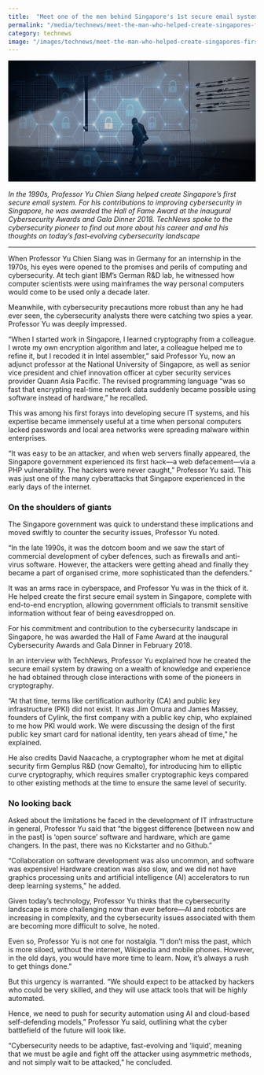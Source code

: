 ```yaml
---
title:  "Meet one of the men behind Singapore's 1st secure email system"
permalink: "/media/technews/meet-the-man-who-helped-create-singapores-first-secure-email-system"
category: technews
image: "/images/technews/meet-the-man-who-helped-create-singapores-first-secure-email-system-part-1.png"
---
```


![Meet one of the men behind Singapore's 1st secure email system](/images/technews/meet-the-man-who-helped-create-singapores-first-secure-email-system-part-1.png)

*In the 1990s, Professor Yu Chien Siang helped create Singapore’s first secure email system.
For his contributions to improving cybersecurity in Singapore, he was awarded the Hall of Fame Award at the inaugural Cybersecurity Awards and Gala Dinner 2018. TechNews spoke to the cybersecurity pioneer to find out more about his career and and his thoughts on today’s fast-evolving cybersecurity landscape*

---

When Professor Yu Chien Siang was in Germany for an internship in the 1970s, his eyes were opened to the promises and perils of computing and cybersecurity. At tech giant IBM’s German R&D lab, he witnessed how computer scientists were using mainframes the way personal computers would come to be used only a decade later. 
 
Meanwhile, with cybersecurity precautions more robust than any he had ever seen, the cybersecurity analysts there were catching two spies a year. Professor Yu was deeply impressed.

“When I started work in Singapore, I learned cryptography from a colleague. I wrote my own encryption algorithm and later, a colleague helped me to refine it, but I recoded it in Intel assembler,” said Professor Yu, now an adjunct professor at the National University of Singapore, as well as senior vice president and chief innovation officer at cyber security services provider Quann Asia Pacific. The revised programming language “was so fast that encrypting real-time network data suddenly became possible using software instead of hardware,” he recalled. 

This was among his first forays into developing secure IT systems, and his expertise became immensely useful at a time when personal computers lacked passwords and local area networks were spreading malware within enterprises. 

“It was easy to be an attacker, and when web servers finally appeared, the Singapore government experienced its first hack—a web defacement—via a PHP vulnerability. The hackers were never caught,” Professor Yu said. This was just one of the many cyberattacks that Singapore experienced in the early days of the internet.

### **On the shoulders of giants**
The Singapore government was quick to understand these implications and moved swiftly to counter the security issues, Professor Yu noted. 

“In the late 1990s, it was the dotcom boom and we saw the start of commercial development of cyber defences, such as firewalls and anti-virus software. However, the attackers were getting ahead and finally they became a part of organised crime, more sophisticated than the defenders.”

It was an arms race in cyberspace, and Professor Yu was in the thick of it. He helped create the first secure email system in Singapore, complete with end-to-end encryption, allowing government officials to transmit sensitive information without fear of being eavesdropped on. 

For his commitment and contribution to the cybersecurity landscape in Singapore, he was awarded the Hall of Fame Award at the inaugural Cybersecurity Awards and Gala Dinner in February 2018.

In an interview with TechNews, Professor Yu explained how he created the secure email system by drawing on a wealth of knowledge and experience he had obtained through close interactions with some of the pioneers in cryptography. 
        
“At that time, terms like certification authority (CA) and public key infrastructure (PKI) did not exist. It was Jim Omura and James Massey, founders of Cylink, the first company with a public key chip, who explained to me how PKI would work. We were discussing the design of the first public key smart card for national identity, ten years ahead of time,” he explained. 

He also credits David Naacache, a cryptographer whom he met at digital security firm Gemplus R&D (now Gemalto), for introducing him to elliptic curve cryptography, which requires smaller cryptographic keys compared to other existing methods at the time to ensure the same level of security.

### **No looking back**
Asked about the limitations he faced in the development of IT infrastructure in general, Professor Yu said that “the biggest difference [between now and in the past] is ‘open source’ software and hardware, which are game changers. In the past, there was no Kickstarter and no Github.”

“Collaboration on software development was also uncommon, and software was expensive! Hardware creation was also slow, and we did not have graphics processing units and artificial intelligence (AI) accelerators to run deep learning systems,” he added.

Given today’s technology, Professor Yu thinks that the cybersecurity landscape is more challenging now than ever before—AI and robotics are increasing in complexity, and the cybersecurity issues associated with them are becoming more difficult to solve, he noted. 

Even so, Professor Yu is not one for nostalgia. “I don’t miss the past, which is more siloed, without the internet, Wikipedia and mobile phones. However, in the old days, you would have more time to learn. Now, it’s always a rush to get things done.”

But this urgency is warranted. “We should expect to be attacked by hackers who could be very skilled, and they will use attack tools that will be highly automated. 

Hence, we need to push for security automation using AI and cloud-based self-defending models,” Professor Yu said, outlining what the cyber battlefield of the future will look like.

“Cybersecurity needs to be adaptive, fast-evolving and ‘liquid’, meaning that we must be agile and fight off the attacker using asymmetric methods, and not simply wait to be attacked,” he concluded.
